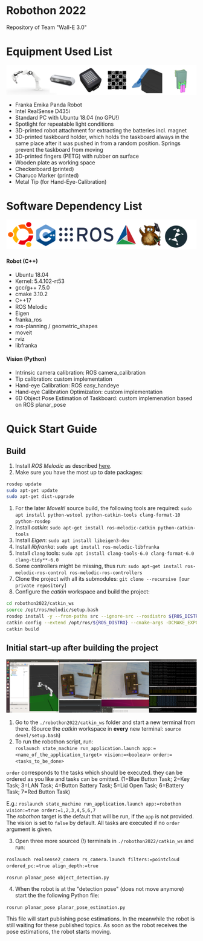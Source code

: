 # Robothon 2022
Repository of Team "Wall-E 3.0"

# Equipment Used List
![Equipment Images](Equipment_Images.png?raw=true "Title")
- Franka Emika Panda Robot
- Intel RealSense D435i
- Standard PC with Ubuntu 18.04 (no GPU!)
- Spotlight for repeatable light conditions
- 3D-printed robot attachment for extracting the batteries incl. magnet
- 3D-printed taskboard holder, which holds the taskboard always in the same place after it was pushed in from a random position. Springs prevent the taskboard from moving
- 3D-printed fingers (PETG) with rubber on surface
- Wooden plate as working space
- Checkerboard (printed)
- Charuco Marker (printed)
- Metal Tip (for Hand-Eye-Calibration)

# Software Dependency List
![Software Dependency Logos](logos.png?raw=true "Title")
#### Robot (C++)
- Ubuntu 18.04
- Kernel: 5.4.102-rt53
- gcc/g++ 7.5.0
- cmake 3.10.2
- C++17
- ROS Melodic
- Eigen
- franka_ros
- ros-planning / geometric_shapes
- moveit
- rviz
- libfranka

#### Vision (Python)
- Intrinsic camera calibration: ROS camera_calibration
- Tip calibration: custom implementation
- Hand-eye Calibration: ROS easy_handeye
- Hand-eye Calibration Optimization: custom implementation
- 6D Object Pose Estimation of Taskboard: custom implemenation based on ROS planar_pose

# Quick Start Guide
## Build
1. Install *ROS Melodic* as described [here](http://wiki.ros.org/melodic/Installation/Ubuntu).
1. Make sure you have the most up to date packages:
```bash
rosdep update
sudo apt-get update
sudo apt-get dist-upgrade
```
1. For the later *MoveIt!* source build, the following tools are required:
` sudo apt install python-wstool python-catkin-tools clang-format-10 python-rosdep `
1. Install *catkin*: `sudo apt-get install ros-melodic-catkin python-catkin-tools`
1. Install *Eigen*: `sudo apt install libeigen3-dev`
1. Install *libfranka*: `sudo apt install ros-melodic-libfranka`
1. Install `clang` tools: `sudo apt install clang-tools-6.0 clang-format-6.0 clang-tidy**-6.0`
1. Some controllers might be missing, thus run: `sudo apt-get install ros-melodic-ros-control ros-melodic-ros-controllers`
1. Clone the project with all its submodules: `git clone --recursive [our private repository]`
1. Configure the *catkin* workspace and build the project:
```bash
cd robothon2022/catkin_ws
source /opt/ros/melodic/setup.bash
rosdep install -y --from-paths src --ignore-src --rosdistro ${ROS_DISTRO}
catkin config --extend /opt/ros/${ROS_DISTRO} --cmake-args -DCMAKE_EXPORT_COMPILE_COMMANDS=ON -DCMAKE_BUILD_TYPE=Release
catkin build
```


## Initial start-up after building the project
![Screenshot of Project Running](Project_Running.png?raw=true "Title")
1. Go to the `./robothon2022/catkin_ws` folder and start a new terminal from there. (Source the *catkin* workspace in **every** new terminal: `source devel/setup.bash`)
2. To run the robothon script, run:  
`roslaunch state_machine run_application.launch app:=<name_of_the_application_target> vision:=<boolean> order:=<tasks_to_be_done>`  

`order` corresponds to the tasks which should be executed. they can be ordered as you like and tasks can be omitted. (1=Blue Button Task; 2=Key Task; 3=LAN Task; 4=Button Battery Task; 5=Lid Open Task; 6=Battery Task; 7=Red Button Task)

E.g.: `roslaunch state_machine run_application.launch app:=robothon vision:=true order:=1,2,3,4,5,6,7`  
The *robothon* target is the default that will be run, if the `app` is not provided. The vision  is set to `false` by default. All tasks are executed if no `order` argument is given.

3. Open three more sourced (!) terminals in `./robothon2022/catkin_ws` and run:

`roslaunch realsense2_camera rs_camera.launch filters:=pointcloud ordered_pc:=true align_depth:=true`

`rosrun planar_pose object_detection.py`

4. When the robot is at the "detection pose" (does not move anymore) start the the following Python file:

`rosrun planar_pose planar_pose_estimation.py`

This file will start publishing pose estimations. In the meanwhile the robot is still waiting for these published topics. As soon as the robot receives the pose estimations, the robot starts moving.
